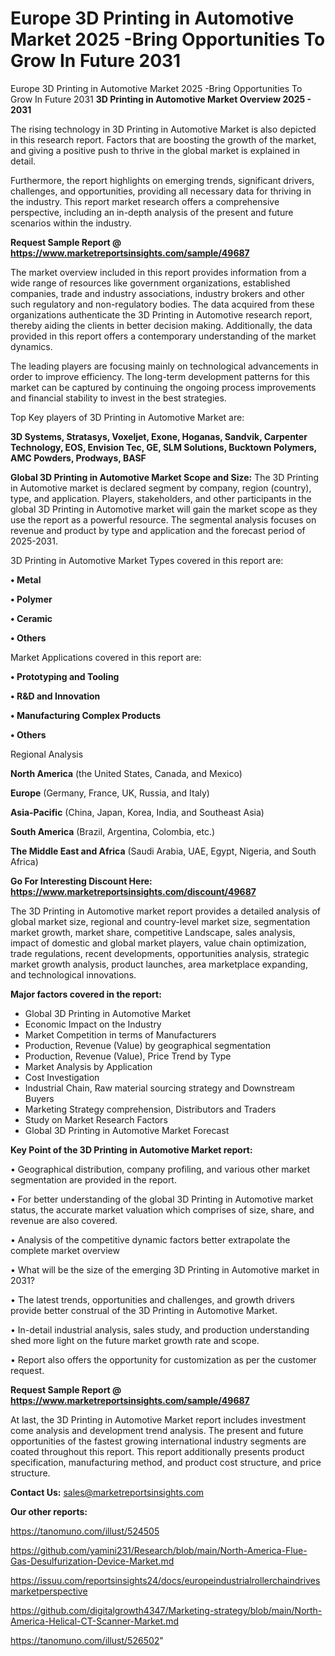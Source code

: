  # Europe 3D Printing in Automotive Market 2025 -Bring Opportunities To Grow In Future 2031
Europe 3D Printing in Automotive Market 2025 -Bring Opportunities To Grow In Future 2031
<Strong> 3D Printing in Automotive Market Overview 2025 - 2031</strong>

The rising technology in 3D Printing in Automotive Market is also depicted in this research report. Factors that are boosting the growth of the market, and giving a positive push to thrive in the global market is explained in detail.

Furthermore, the report highlights on emerging trends, significant drivers, challenges, and opportunities, providing all necessary data for thriving in the industry. This report market research offers a comprehensive perspective, including an in-depth analysis of the present and future scenarios within the industry.

<strong>Request Sample Report @ <a href=https://www.marketreportsinsights.com/sample/49687>https://www.marketreportsinsights.com/sample/49687</a></strong>

The market overview included in this report provides information from a wide range of resources like government organizations, established companies, trade and industry associations, industry brokers and other such regulatory and non-regulatory bodies. The data acquired from these organizations authenticate the 3D Printing in Automotive research report, thereby aiding the clients in better decision making. Additionally, the data provided in this report offers a contemporary understanding of the market dynamics.

The leading players are focusing mainly on technological advancements in order to improve efficiency. The long-term development patterns for this market can be captured by continuing the ongoing process improvements and financial stability to invest in the best strategies.

Top Key players of 3D Printing in Automotive Market are:

<strong>3D Systems, Stratasys, Voxeljet, Exone, Hoganas, Sandvik, Carpenter Technology, EOS, Envision Tec, GE, SLM Solutions, Bucktown Polymers, AMC Powders, Prodways, BASF</strong>

<strong><b>Global 3D Printing in Automotive Market Scope and Size:</b></strong>
The 3D Printing in Automotive market is declared segment by company, region (country), type, and application. Players, stakeholders, and other participants in the global 3D Printing in Automotive market will gain the market scope as they use the report as a powerful resource. The segmental analysis focuses on revenue and product by type and application and the forecast period of 2025-2031.

3D Printing in Automotive Market Types covered in this report are:

<strong>•  Metal

•  Polymer

•  Ceramic

•  Others</strong>

Market Applications covered in this report are:

<strong>•  Prototyping and Tooling

•  R&D and Innovation

•  Manufacturing Complex Products

•  Others</strong> 

Regional Analysis

<strong>North America</strong> (the United States, Canada, and Mexico)

<strong>Europe</strong> (Germany, France, UK, Russia, and Italy)

<strong>Asia-Pacific</strong> (China, Japan, Korea, India, and Southeast Asia)

<strong>South America</strong> (Brazil, Argentina, Colombia, etc.)

<strong>The Middle East and Africa</strong> (Saudi Arabia, UAE, Egypt, Nigeria, and South Africa)

<strong>Go For Interesting Discount Here: <a href=https://www.marketreportsinsights.com/discount/49687>https://www.marketreportsinsights.com/discount/49687</a></strong>

The 3D Printing in Automotive market report provides a detailed analysis of global market size, regional and country-level market size, segmentation market growth, market share, competitive Landscape, sales analysis, impact of domestic and global market players, value chain optimization, trade regulations, recent developments, opportunities analysis, strategic market growth analysis, product launches, area marketplace expanding, and technological innovations.

<strong><b>Major factors covered in the report:</b></strong>
<ul>
  <li>Global 3D Printing in Automotive Market </li>
  <li>Economic Impact on the Industry</li>
  <li>Market Competition in terms of Manufacturers</li>
  <li>Production, Revenue (Value) by geographical segmentation</li>
  <li>Production, Revenue (Value), Price Trend by Type</li>
  <li>Market Analysis by Application</li>
  <li>Cost Investigation</li>
  <li>Industrial Chain, Raw material sourcing strategy and Downstream Buyers</li>
  <li>Marketing Strategy comprehension, Distributors and Traders</li>
  <li>Study on Market Research Factors</li>
  <li>Global 3D Printing in Automotive Market Forecast</li>
</ul>

<strong><b>Key Point of the 3D Printing in Automotive Market report:</b></strong>

• Geographical distribution, company profiling, and various other market segmentation are provided in the report.

• For better understanding of the global 3D Printing in Automotive market status, the accurate market valuation which comprises of size, share, and revenue are also covered.

• Analysis of the competitive dynamic factors better extrapolate the complete market overview

• What will be the size of the emerging 3D Printing in Automotive market in 2031?

• The latest trends, opportunities and challenges, and growth drivers provide better construal of the 3D Printing in Automotive Market.

• In-detail industrial analysis, sales study, and production understanding shed more light on the future market growth rate and scope.

• Report also offers the opportunity for customization as per the customer request.

<strong>Request Sample Report @ <a href=https://www.marketreportsinsights.com/sample/49687>https://www.marketreportsinsights.com/sample/49687</a></strong>

At last, the 3D Printing in Automotive Market report includes investment come analysis and development trend analysis. The present and future opportunities of the fastest growing international industry segments are coated throughout this report. This report additionally presents product specification, manufacturing method, and product cost structure, and price structure.

<strong>Contact Us:</strong>
sales@marketreportsinsights.com

<strong>Our other reports:</strong>

<a href=https://tanomuno.com/illust/524505>https://tanomuno.com/illust/524505</a>

<a href=https://github.com/yamini231/Research/blob/main/North-America-Flue-Gas-Desulfurization-Device-Market.md>https://github.com/yamini231/Research/blob/main/North-America-Flue-Gas-Desulfurization-Device-Market.md</a>

<a href=https://issuu.com/reportsinsights24/docs/europeindustrialrollerchaindrivesmarketperspective>https://issuu.com/reportsinsights24/docs/europeindustrialrollerchaindrivesmarketperspective</a>

<a href=https://github.com/digitalgrowth4347/Marketing-strategy/blob/main/North-America-Helical-CT-Scanner-Market.md>https://github.com/digitalgrowth4347/Marketing-strategy/blob/main/North-America-Helical-CT-Scanner-Market.md</a>

<a href=https://tanomuno.com/illust/526502>https://tanomuno.com/illust/526502</a>"
